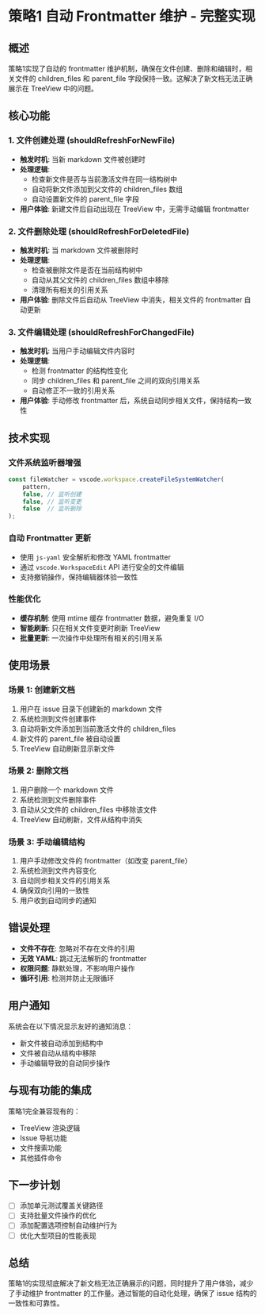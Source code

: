 # 策略1 自动 Frontmatter 维护 - 完整实现

## 概述

策略1实现了自动的 frontmatter 维护机制，确保在文件创建、删除和编辑时，相关文件的 children_files 和 parent_file 字段保持一致。这解决了新文档无法正确展示在 TreeView 中的问题。

## 核心功能

### 1. 文件创建处理 (shouldRefreshForNewFile)

- **触发时机**: 当新 markdown 文件被创建时
- **处理逻辑**: 
  - 检查新文件是否与当前激活文件在同一结构树中
  - 自动将新文件添加到父文件的 children_files 数组
  - 自动设置新文件的 parent_file 字段
- **用户体验**: 新建文件后自动出现在 TreeView 中，无需手动编辑 frontmatter

### 2. 文件删除处理 (shouldRefreshForDeletedFile)

- **触发时机**: 当 markdown 文件被删除时
- **处理逻辑**:
  - 检查被删除文件是否在当前结构树中
  - 自动从其父文件的 children_files 数组中移除
  - 清理所有相关的引用关系
- **用户体验**: 删除文件后自动从 TreeView 中消失，相关文件的 frontmatter 自动更新

### 3. 文件编辑处理 (shouldRefreshForChangedFile)

- **触发时机**: 当用户手动编辑文件内容时
- **处理逻辑**:
  - 检测 frontmatter 的结构性变化
  - 同步 children_files 和 parent_file 之间的双向引用关系
  - 自动修正不一致的引用关系
- **用户体验**: 手动修改 frontmatter 后，系统自动同步相关文件，保持结构一致性

## 技术实现

### 文件系统监听器增强

```typescript
const fileWatcher = vscode.workspace.createFileSystemWatcher(
    pattern,
    false, // 监听创建
    false, // 监听变更
    false  // 监听删除
);
```

### 自动 Frontmatter 更新

- 使用 `js-yaml` 安全解析和修改 YAML frontmatter
- 通过 `vscode.WorkspaceEdit` API 进行安全的文件编辑
- 支持撤销操作，保持编辑器体验一致性

### 性能优化

- **缓存机制**: 使用 mtime 缓存 frontmatter 数据，避免重复 I/O
- **智能刷新**: 只在相关文件变更时刷新 TreeView
- **批量更新**: 一次操作中处理所有相关的引用关系

## 使用场景

### 场景 1: 创建新文档
1. 用户在 issue 目录下创建新的 markdown 文件
2. 系统检测到文件创建事件
3. 自动将新文件添加到当前激活文件的 children_files
4. 新文件的 parent_file 被自动设置
5. TreeView 自动刷新显示新文件

### 场景 2: 删除文档
1. 用户删除一个 markdown 文件
2. 系统检测到文件删除事件
3. 自动从父文件的 children_files 中移除该文件
4. TreeView 自动刷新，文件从结构中消失

### 场景 3: 手动编辑结构
1. 用户手动修改文件的 frontmatter（如改变 parent_file）
2. 系统检测到文件内容变化
3. 自动同步相关文件的引用关系
4. 确保双向引用的一致性
5. 用户收到自动同步的通知

## 错误处理

- **文件不存在**: 忽略对不存在文件的引用
- **无效 YAML**: 跳过无法解析的 frontmatter
- **权限问题**: 静默处理，不影响用户操作
- **循环引用**: 检测并防止无限循环

## 用户通知

系统会在以下情况显示友好的通知消息：

- 新文件被自动添加到结构中
- 文件被自动从结构中移除
- 手动编辑导致的自动同步操作

## 与现有功能的集成

策略1完全兼容现有的：
- TreeView 渲染逻辑
- Issue 导航功能
- 文件搜索功能
- 其他插件命令

## 下一步计划

- [ ] 添加单元测试覆盖关键路径
- [ ] 支持批量文件操作的优化
- [ ] 添加配置选项控制自动维护行为
- [ ] 优化大型项目的性能表现

## 总结

策略1的实现彻底解决了新文档无法正确展示的问题，同时提升了用户体验，减少了手动维护 frontmatter 的工作量。通过智能的自动化处理，确保了 issue 结构的一致性和可靠性。
